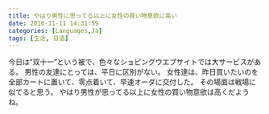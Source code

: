 ```yaml
---
title: やはり男性に思ってる以上に女性の買い物意欲に高い
date: 2016-11-11 14:31:59
categories: [Languages,Ja]
tags: [生活, 日语]
---
```


今日は”双十一”という被で、色々なショピングウエブサイトでは大サービスがある。
男性の友達にとっては、平日に区別がない。
女性達は、昨日買いたいのを全部カートに置いて、零点着いて、早速オーダに交付した。
その場面は戦場に似てると思う。
やはり男性が思ってる以上に女性の買い物意欲は高くだようね。

